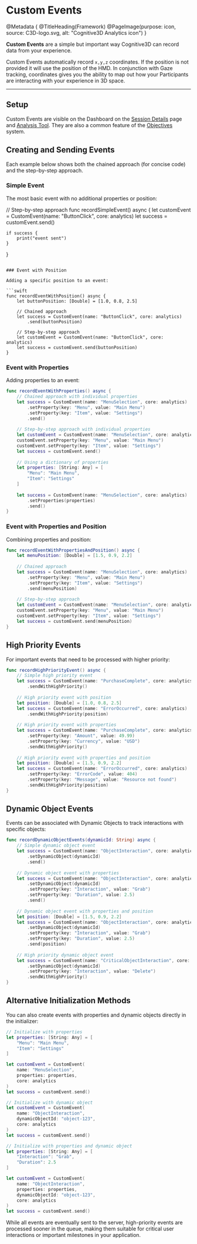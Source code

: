 # Custom Events

@Metadata {
   @TitleHeading(Framework)
   @PageImage(purpose: icon, source: C3D-logo.svg, alt: "Cognitive3D Analytics icon")
}

**Custom Events** are a simple but important way Cognitive3D can record data from your experience.

Custom Events automatically record `x,y,z` coordinates. If the position is not provided it will use the position of the HMD. In conjunction with Gaze tracking, coordinates gives you the ability to map out how your Participants are interacting with your experience in 3D space.

----

## Setup

Custom Events are visible on the Dashboard on the [Session Details](https://docs.cognitive3d.com/dashboard/session-details/) page and [Analysis Tool](https://docs.cognitive3d.com/dashboard/simple-analysis/). They are also a common feature of the [Objectives](https://docs.cognitive3d.com/dashboard/objectives-summary/) system.

## Creating and Sending Events

Each example below shows both the chained approach (for concise code) and the step-by-step approach.

### Simple Event

The most basic event with no additional properties or position:

// Step-by-step approach
func recordSimpleEvent() async {
    let customEvent = CustomEvent(name: "ButtonClick", core: analytics)
    let success = customEvent.send()

    if success { 
        print("event sent")
    }
}
```

### Event with Position

Adding a specific position to an event:

```swift
func recordEventWithPosition() async {
    let buttonPosition: [Double] = [1.0, 0.8, 2.5]
    
    // Chained approach
    let success = CustomEvent(name: "ButtonClick", core: analytics)
        .send(buttonPosition)
    
    // Step-by-step approach
    let customEvent = CustomEvent(name: "ButtonClick", core: analytics)
    let success = customEvent.send(buttonPosition)
}
```

### Event with Properties

Adding properties to an event:

```swift
func recordEventWithProperties() async {
    // Chained approach with individual properties
    let success = CustomEvent(name: "MenuSelection", core: analytics)
        .setProperty(key: "Menu", value: "Main Menu")
        .setProperty(key: "Item", value: "Settings")
        .send()
    
    // Step-by-step approach with individual properties
    let customEvent = CustomEvent(name: "MenuSelection", core: analytics)
    customEvent.setProperty(key: "Menu", value: "Main Menu")
    customEvent.setProperty(key: "Item", value: "Settings")
    let success = customEvent.send()
    
    // Using a dictionary of properties
    let properties: [String: Any] = [
        "Menu": "Main Menu",
        "Item": "Settings"
    ]
    
    let success = CustomEvent(name: "MenuSelection", core: analytics)
        .setProperties(properties)
        .send()
}
```

### Event with Properties and Position

Combining properties and position:

```swift
func recordEventWithPropertiesAndPosition() async {
    let menuPosition: [Double] = [1.5, 0.9, 2.2]
    
    // Chained approach
    let success = CustomEvent(name: "MenuSelection", core: analytics)
        .setProperty(key: "Menu", value: "Main Menu")
        .setProperty(key: "Item", value: "Settings")
        .send(menuPosition)
    
    // Step-by-step approach
    let customEvent = CustomEvent(name: "MenuSelection", core: analytics)
    customEvent.setProperty(key: "Menu", value: "Main Menu")
    customEvent.setProperty(key: "Item", value: "Settings")
    let success = customEvent.send(menuPosition)
}
```

## High Priority Events

For important events that need to be processed with higher priority:

```swift
func recordHighPriorityEvent() async {
    // Simple high priority event
    let success = CustomEvent(name: "PurchaseComplete", core: analytics)
        .sendWithHighPriority()
    
    // High priority event with position
    let position: [Double] = [1.0, 0.8, 2.5]
    let success = CustomEvent(name: "ErrorOccurred", core: analytics)
        .sendWithHighPriority(position)
    
    // High priority event with properties
    let success = CustomEvent(name: "PurchaseComplete", core: analytics)
        .setProperty(key: "Amount", value: 49.99)
        .setProperty(key: "Currency", value: "USD")
        .sendWithHighPriority()
    
    // High priority event with properties and position
    let position: [Double] = [1.5, 0.9, 2.2]
    let success = CustomEvent(name: "ErrorOccurred", core: analytics)
        .setProperty(key: "ErrorCode", value: 404)
        .setProperty(key: "Message", value: "Resource not found")
        .sendWithHighPriority(position)
}
```

## Dynamic Object Events

Events can be associated with Dynamic Objects to track interactions with specific objects:

```swift
func recordDynamicObjectEvents(dynamicId: String) async {
    // Simple dynamic object event
    let success = CustomEvent(name: "ObjectInteraction", core: analytics)
        .setDynamicObject(dynamicId)
        .send()
    
    // Dynamic object event with properties
    let success = CustomEvent(name: "ObjectInteraction", core: analytics)
        .setDynamicObject(dynamicId)
        .setProperty(key: "Interaction", value: "Grab")
        .setProperty(key: "Duration", value: 2.5)
        .send()
    
    // Dynamic object event with properties and position
    let position: [Double] = [1.5, 0.9, 2.2]
    let success = CustomEvent(name: "ObjectInteraction", core: analytics)
        .setDynamicObject(dynamicId)
        .setProperty(key: "Interaction", value: "Grab")
        .setProperty(key: "Duration", value: 2.5)
        .send(position)
    
    // High priority dynamic object event
    let success = CustomEvent(name: "CriticalObjectInteraction", core: analytics)
        .setDynamicObject(dynamicId)
        .setProperty(key: "Interaction", value: "Delete")
        .sendWithHighPriority()
}
```

## Alternative Initialization Methods

You can also create events with properties and dynamic objects directly in the initializer:

```swift
// Initialize with properties
let properties: [String: Any] = [
    "Menu": "Main Menu",
    "Item": "Settings"
]

let customEvent = CustomEvent(
    name: "MenuSelection", 
    properties: properties,
    core: analytics
)
let success = customEvent.send()

// Initialize with dynamic object
let customEvent = CustomEvent(
    name: "ObjectInteraction",
    dynamicObjectId: "object-123",
    core: analytics
)
let success = customEvent.send()

// Initialize with properties and dynamic object
let properties: [String: Any] = [
    "Interaction": "Grab",
    "Duration": 2.5
]

let customEvent = CustomEvent(
    name: "ObjectInteraction",
    properties: properties,
    dynamicObjectId: "object-123",
    core: analytics
)
let success = customEvent.send()
```

While all events are eventually sent to the server, high-priority events are processed sooner in the queue, making them suitable for critical user interactions or important milestones in your application.

